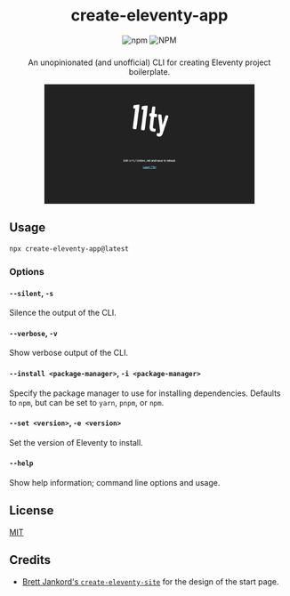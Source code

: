 <div align="center">
    <h1 align="center">create-eleventy-app</h1>
    <img alt="npm" src="https://img.shields.io/npm/v/create-eleventy-app?style=for-the-badge&color=red">
    <img alt="NPM" src="https://img.shields.io/npm/l/create-eleventy-app?style=for-the-badge&color=">
    <h3></h3>
    <p align="center">
    An unopinionated (and unofficial) CLI for creating Eleventy project boilerplate.
    </p>
    <img src="./demo.png" alt="A screenshot of the homepage created by create-eleventy-app" width="75%" align="center">
</div>

## Usage

```sh
npx create-eleventy-app@latest
```

### Options

#### `--silent`, `-s`

Silence the output of the CLI.

#### `--verbose`, `-v`

Show verbose output of the CLI.

#### `--install <package-manager>`, `-i <package-manager>`

Specify the package manager to use for installing dependencies. Defaults to `npm`, but can be set to `yarn`, `pnpm`, or `npm`.

#### `--set <version>`, `-e <version>`

Set the version of Eleventy to install.

#### `--help`

Show help information; command line options and usage.

## License

[MIT](./LICENSE)

## Credits

- [Brett Jankord's `create-eleventy-site`](https://github.com/bjankord/create-eleventy-site) for the design of the start page.
